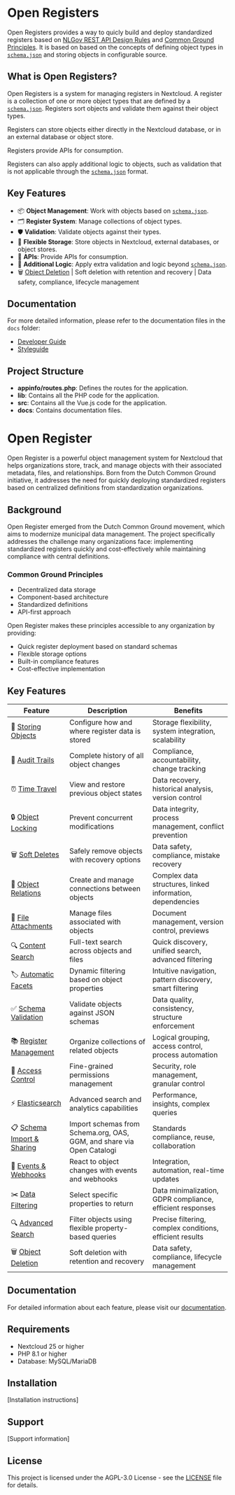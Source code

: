 # Open Registers

Open Registers provides a way to quicly build and deploy standardized registers based on [NLGov REST API Design Rules](https://logius-standaarden.github.io/API-Design-Rules/) and [Common Ground Principles](https://common-ground.nl/common-ground-principes/). It is based on based on the concepts of defining object types in [`schema.json`](https://json-schema.org/) and storing objects in configurable source.

## What is Open Registers?

Open Registers is a system for managing registers in Nextcloud. A register is a collection of one or more object types that are defined by a [`schema.json`](https://json-schema.org/). Registers sort objects and validate them against their object types.

Registers can store objects either directly in the Nextcloud database, or in an external database or object store.

Registers provide APIs for consumption.

Registers can also apply additional logic to objects, such as validation that is not applicable through the [`schema.json`](https://json-schema.org/) format.

## Key Features

- 📦 **Object Management**: Work with objects based on [`schema.json`](https://json-schema.org/).
- 🗂️ **Register System**: Manage collections of object types.
- 🛡️ **Validation**: Validate objects against their types.
- 💾 **Flexible Storage**: Store objects in Nextcloud, external databases, or object stores.
- 🔄 **APIs**: Provide APIs for consumption.
- 🧩 **Additional Logic**: Apply extra validation and logic beyond [`schema.json`](https://json-schema.org/).
- 🗑️ [Object Deletion](docs/object-deletion.md) | Soft deletion with retention and recovery | Data safety, compliance, lifecycle management

## Documentation

For more detailed information, please refer to the documentation files in the `docs` folder:

- [Developer Guide](docs/developers.md)
- [Styleguide](docs/styleguide.md)

## Project Structure

- **appinfo/routes.php**: Defines the routes for the application.
- **lib**: Contains all the PHP code for the application.
- **src**: Contains all the Vue.js code for the application.
- **docs**: Contains documentation files.

# Open Register

Open Register is a powerful object management system for Nextcloud that helps organizations store, track, and manage objects with their associated metadata, files, and relationships. Born from the Dutch Common Ground initiative, it addresses the need for quickly deploying standardized registers based on centralized definitions from standardization organizations.

## Background

Open Register emerged from the Dutch Common Ground movement, which aims to modernize municipal data management. The project specifically addresses the challenge many organizations face: implementing standardized registers quickly and cost-effectively while maintaining compliance with central definitions.

### Common Ground Principles
- Decentralized data storage
- Component-based architecture
- Standardized definitions
- API-first approach

Open Register makes these principles accessible to any organization by providing:
- Quick register deployment based on standard schemas
- Flexible storage options
- Built-in compliance features
- Cost-effective implementation

## Key Features

| Feature | Description | Benefits |
|---------|-------------|-----------|
| 💾 [Storing Objects](docs/storing-objects.md) | Configure how and where register data is stored | Storage flexibility, system integration, scalability |
| 📝 [Audit Trails](docs/audit-trails.md) | Complete history of all object changes | Compliance, accountability, change tracking |
| ⏰ [Time Travel](docs/time-travel.md) | View and restore previous object states | Data recovery, historical analysis, version control |
| 🔒 [Object Locking](docs/object-locking.md) | Prevent concurrent modifications | Data integrity, process management, conflict prevention |
| 🗑️ [Soft Deletes](docs/soft-deletes.md) | Safely remove objects with recovery options | Data safety, compliance, mistake recovery |
| 🔗 [Object Relations](docs/object-relations.md) | Create and manage connections between objects | Complex data structures, linked information, dependencies |
| 📎 [File Attachments](docs/file-attachments.md) | Manage files associated with objects | Document management, version control, previews |
| 🔍 [Content Search](docs/content-search.md) | Full-text search across objects and files | Quick discovery, unified search, advanced filtering |
| 🏷️ [Automatic Facets](docs/automatic-facets.md) | Dynamic filtering based on object properties | Intuitive navigation, pattern discovery, smart filtering |
| ✅ [Schema Validation](docs/schema-validation.md) | Validate objects against JSON schemas | Data quality, consistency, structure enforcement |
| 📚 [Register Management](docs/register-management.md) | Organize collections of related objects | Logical grouping, access control, process automation |
| 🔐 [Access Control](docs/access-control.md) | Fine-grained permissions management | Security, role management, granular control |
| ⚡ [Elasticsearch](docs/elasticsearch.md) | Advanced search and analytics capabilities | Performance, insights, complex queries |
| 📋 [Schema Import & Sharing](docs/schema-import.md) | Import schemas from Schema.org, OAS, GGM, and share via Open Catalogi | Standards compliance, reuse, collaboration |
| 🔔 [Events & Webhooks](docs/events.md) | React to object changes with events and webhooks | Integration, automation, real-time updates |
| ✂️ [Data Filtering](docs/data-filtering.md) | Select specific properties to return | Data minimalization, GDPR compliance, efficient responses |
| 🔍 [Advanced Search](docs/advanced-search.md) | Filter objects using flexible property-based queries | Precise filtering, complex conditions, efficient results |
| 🗑️ [Object Deletion](docs/object-deletion.md) | Soft deletion with retention and recovery | Data safety, compliance, lifecycle management |

## Documentation

For detailed information about each feature, please visit our [documentation](docs/).

## Requirements

- Nextcloud 25 or higher
- PHP 8.1 or higher
- Database: MySQL/MariaDB

## Installation

[Installation instructions]

## Support

[Support information]

## License

This project is licensed under the AGPL-3.0 License - see the [LICENSE](LICENSE) file for details.
